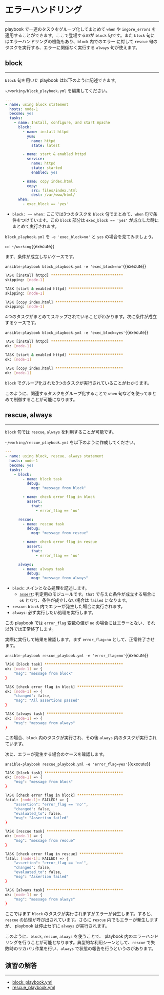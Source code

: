 # エラーハンドリング
---
playbook で一連のタスクをグループ化してまとめて `when` や `ingore_errors` を適用することができます。ここで登場するのが `block` 句です。また `block` 句にはエラーハンドリングの機能もあり、`block` 内でのエラー に対して `rescue` 句のタスクを実行する、エラーに関係なく実行する `always` 句が使えます。

## block
---
`block` 句を用いた playbook は以下のように記述できます。

`~/working/block_playbook.yml` を編集してください。
```yaml
---
- name: using block statement
  hosts: node-1
  become: yes
  tasks:
    - name: Install, configure, and start Apache
      block:
        - name: install httpd
          yum:
            name: httpd
            state: latest

        - name: start & enabled httpd
          service:
            name: httpd
            state: started
            enabled: yes

        - name: copy index.html
          copy:
            src: files/index.html
            dest: /var/www/html/
      when:
        - exec_block == 'yes'
```

- `block: ~~ when:` ここでは3つのタスクを `block` 句でまとめて、`when` 句で条件をつけています。この `block` 部分は `exec_block == 'yes'` が成立した時にまとめて実行されます。

`block_playbook.yml` を `-e 'exec_block=no'` と `yes` の場合を見てみましょう。

`cd ~/working`{{execute}}

まず、条件が成立しないケースです。

`ansible-playbook block_playbook.yml -e 'exec_block=no'`{{execute}}

```bash
TASK [install httpd] *********************************
skipping: [node-1]

TASK [start & enabled httpd] *************************
skipping: [node-1]

TASK [copy index.html] *******************************
skipping: [node-1]
```

4つのタスクがまとめてスキップされていることがわかります。次に条件が成立するケースです。

`ansible-playbook block_playbook.yml -e 'exec_block=yes'`{{execute}}

```bash
TASK [install httpd] *********************************
ok: [node-1]

TASK [start & enabled httpd] *************************
ok: [node-1]

TASK [copy index.html] *******************************
ok: [node-1]
```

`block` でグループ化された3つのタスクが実行されていることがわかります。

このように、関連するタスクをグループ化することで `when` 句などを使ってまとめて制御することが可能になります。


## rescue, always
---
`block` 句では `rescue`, `always` を利用することが可能です。

`~/working/rescue_playbook.yml` を以下のように作成してください。

```yaml
---
- name: using block, rescue, always statement
  hosts: node-1
  become: yes
  tasks:
    - block:
        - name: block task
          debug:
            msg: "message from block"

        - name: check error flag in block
          assert:
            that:
              - error_flag == 'no'

      rescue:
        - name: rescue task
          debug:
            msg: "message from rescue"

        - name: check error flag in rescue
          assert:
            that:
              - error_flag == 'no'

      always:
        - name: always task
          debug:
            msg: "message from always"
```

- `block`: メインとなる処理を記述します。
  - [`assert`](): 判定用のモジュールです。`that` で与えた条件が成立する場合に `ok` となり、条件が成立しない場合は `failed` になります。
- `rescue`: `block` 内でエラーが発生した場合に実行されます。
- `always`: 必ず実行したい処理を実行します。

この playbook では `error_flag` 変数の値が `no` の場合にはエラーとない、それ以外では正常終了します。

実際に実行して結果を確認します。まず `error_flag=no` として、正常終了させます。

`ansible-playbook rescue_playbook.yml -e 'error_flag=no'`{{execute}}

```bash
TASK [block task] ************************************
ok: [node-1] => {
    "msg": "message from block"
}

TASK [check error flag in block] *********************
ok: [node-1] => {
    "changed": false,
    "msg": "All assertions passed"
}

TASK [always task] ***********************************
ok: [node-1] => {
    "msg": "message from always"
}
```

この場合、`block` 内のタスクが実行され、その後 `always` 内のタスクが実行されています。

次に、エラーが発生する場合のケースを確認します。

`ansible-playbook rescue_playbook.yml -e 'error_flag=yes'`{{execute}}

```bash
TASK [block task] ************************************
ok: [node-1] => {
    "msg": "message from block"
}

TASK [check error flag in block] *********************
fatal: [node-1]: FAILED! => {
    "assertion": "error_flag == 'no'",
    "changed": false,
    "evaluated_to": false,
    "msg": "Assertion failed"
}

TASK [rescue task] ***********************************
ok: [node-1] => {
    "msg": "message from rescue"
}

TASK [check error flag in rescue] ********************
fatal: [node-1]: FAILED! => {
    "assertion": "error_flag == 'no'",
    "changed": false,
    "evaluated_to": false,
    "msg": "Assertion failed"
}

TASK [always task] ***********************************
ok: [node-1] => {
    "msg": "message from always"
}
```

ここではまず `block` のタスクが実行されますがエラーが発生します。すると、`rescue` の処理が呼び出されています。さらに `rescue` 内でもエラーが発生しますが、 playbook は停止セずに `always` が実行されます。

このように、`block`, `rescue`, `always` を使うことで、 playbook 内のエラーハンドリングを行うことが可能となります。典型的な利用シーンとして、`rescue` で失敗時のリカバリ作業を行い、`always` で状態の報告を行うというのがあります。


## 演習の解答
---
- [block_playbook.yml](https://github.com/irixjp/katacoda-scenarios/blob/master/master-course-data/assets/solutions/block_playbook.yml)
- [rescue_playbook.yml](https://github.com/irixjp/katacoda-scenarios/blob/master/master-course-data/assets/solutions/rescue_playbook.yml)
